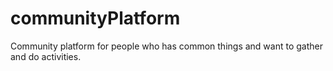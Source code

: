 # communityPlatform
Community platform for people who has common things and want to gather and do activities.
